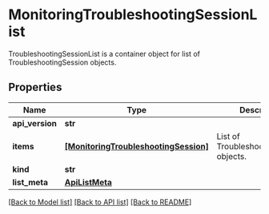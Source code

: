 # MonitoringTroubleshootingSessionList

TroubleshootingSessionList is a container object for list of TroubleshootingSession objects.
## Properties
Name | Type | Description | Notes
------------ | ------------- | ------------- | -------------
**api_version** | **str** |  | [optional] 
**items** | [**[MonitoringTroubleshootingSession]**](MonitoringTroubleshootingSession.md) | List of TroubleshootingSession objects. | [optional] 
**kind** | **str** |  | [optional] 
**list_meta** | [**ApiListMeta**](ApiListMeta.md) |  | [optional] 

[[Back to Model list]](../README.md#documentation-for-models) [[Back to API list]](../README.md#documentation-for-api-endpoints) [[Back to README]](../README.md)


